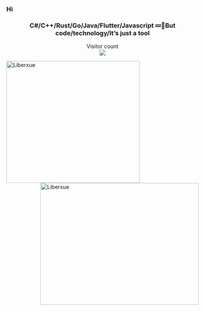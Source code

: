 ### Hi

<div align="center">
  <h3 align="center">C#/C++/Rust/Go/Java/Flutter/Javascript 💤👻But code/technology/It’s just a tool</h3>
  <p align="center"> 
  Visitor count<br>
  <img src="https://profile-counter.glitch.me/Liberxue/count.svg" />
  </p>
</div>

<div>
  <a href="https://www.liberxue.com"><img width="350" height="320" align="left" src="https://github-readme-streak-stats.herokuapp.com/?user=Liberxue&hide_border=true&show_icons=true&hide=contribs&locale=en&title_color=fff&text_color=fff&icon_color=fff&bg_color=fc5c7d,6a82fb,05dfd7&include_all_commits=true" alt="Liberxue" /></a>
  <a href="https://www.liberxue.com"><img width="415" height="320"  align="right" src="https://github-readme-stats.vercel.app/api?username=Liberxue&hide_border=true&show_icons=true&hide=contribs&locale=en&title_color=fff&text_color=fff&icon_color=fff&bg_color=fc5c7d,6a82fb,05dfd7&include_all_commits=true" alt="Liberxue"/></a>
</div>
